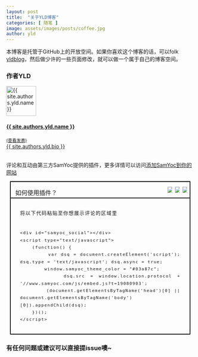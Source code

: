 ```yaml
---
layout: post
title:  "关于YLD博客"
categories: [ 随笔 ]
image: assets/images/posts/coffee.jpg
author: yld
---
```


本博客是托管于GitHub上的开放空间。如果你喜欢这个博客的话，可以folk <a class="text-dark ml-1" target="_blank" href="https://github.com/aiyld/yldblog"><i class="fab fa-github"></i> yldblog</a>，然后做少许的一些页面修改，就可以做一个属于自己的博客空间。

<p></p>

### 作者YLD

<div class=" gap-y listrecent listrecent listauthor">
    <div>
        <div class="p-4 border rounded">
        <div class="row">
        <div class="col-md-3 mb-4 mb-md-0"><img alt="{{ site.authors.yld.name }}" src="{{site.baseurl}}/{{ site.authors.yld.avatar }}" class="rounded-circle" height="80" width="80"></div>
        <div class="col-md-9">
        <a href="{{site.baseurl}}/author-{{ site.authors.yld.name | slugify }}">
        <h4 class="text-dark mb-0"> {{ site.authors.yld.name }} </h4>
        <small class="d-inline-block mt-1 mb-3 font-weight-normal">(查看发表)</small>
        <div class="excerpt">{{ site.authors.yld.bio }}</div>
        </a>
        <div class="icon-block mt-3 d-flex justify-content-between">  
        <div>
        <a target="_blank" href="{{ site.authors.yld.twitter }}"><i class="fab fa-twitter text-muted" aria-hidden="true"></i></a>  &nbsp;
        <a target="_blank" href="{{ site.authors.yld.site }}"><i class="fa fa-globe text-muted" aria-hidden="true"></i></a> &nbsp;
        </div>
        </div>
        </div>
        </div>
        </div>
    </div>
</div>

评论和互动由第三方SamYoc提供的插件，更多详情可以访问[添加SamYoc到你的网站][samyoc-add]

<section class="KolEditor">
			<section style="margin:5px 10px;display: flex;justify-content: center;align-items: center;">
				<section style="display: flex; flex-direction: column; justify-content: center; align-items: center; width: 100%; border: 2px solid rgb(0, 0, 0); box-sizing: border-box;">
					<section style="display: flex;flex-direction: row;justify-content: flex-end;align-items: center;width: 100%;;margin-right: 15px;">
						<section style="width:12px;overflow: hidden;flex-shrink: 0;flex: 1;">
							<p style="
    padding-left: 20px;
    font-size: 16px;
    font-weight: 400;
    margin-bottom: 0;
    line-height: 26px;
">如何使用插件？</p>
						</section><section style="width:12px;overflow: hidden;flex-shrink: 0;">
							<img src="http://editor-material.oss-cn-beijing.aliyuncs.com/style/20190725/1564049614/%E6%96%B0%E5%A2%9E%E7%B4%A0%E6%9D%90_0.png" style="max-width: 100%; vertical-align: middle; height: auto;">
						</section>
						<section style="width:12px;overflow: hidden;flex-shrink: 0;margin:0 8px;">
							<img src="http://editor-material.oss-cn-beijing.aliyuncs.com/style/20190725/1564049614/%E6%96%B0%E5%A2%9E%E7%B4%A0%E6%9D%90_1.png" style="max-width: 100%; vertical-align: middle; height: auto;">
						</section>
						<section style="width:12px;overflow: hidden;flex-shrink: 0;">
							<img src="http://editor-material.oss-cn-beijing.aliyuncs.com/style/20190725/1564049614/%E6%96%B0%E5%A2%9E%E7%B4%A0%E6%9D%90_2.png" style="max-width: 100%; vertical-align: middle; height: auto;">
						</section>
					</section>
					<section style="/* background: #f8c42a; */padding: 15px 25px 15px;border-top: solid 2px #000000;box-sizing: border-box;width: 100%;">
						<div style="margin:0;font-size: 13px;color: #161616;text-align: justify;letter-spacing: 1.5px;line-height: 1.75;"><p>将以下代码粘贴至你想展示评论的区域里</p><pre style="
    padding-top: 20px;
    overflow-x: auto;
"><code style="
    width: 100%;
" id="code">&lt;div id="samyoc_social"&gt;&lt;/div&gt;<br>&lt;script type="text/javascript"&gt;<br>    (function() {<br>        var dsq = document.createElement('script'); dsq.type = 'text/javascript'; dsq.async = true;<br>        window.samyoc_theme_color = "#03a87c";<br>        dsq.src = window.location.protocol + '//www.samyoc.com/js/embed.js?t=19080903';<br>        (document.getElementsByTagName('head')[0] || document.getElementsByTagName('body')[0]).appendChild(dsq);<br>    })();<br>&lt;/script&gt;</code></pre></div>
					</section>
				</section>
			</section>
		</section>

### 有任何问题或建议可以直接提issue噢~

[samyoc-add]: https://www.samyoc.com/single/151